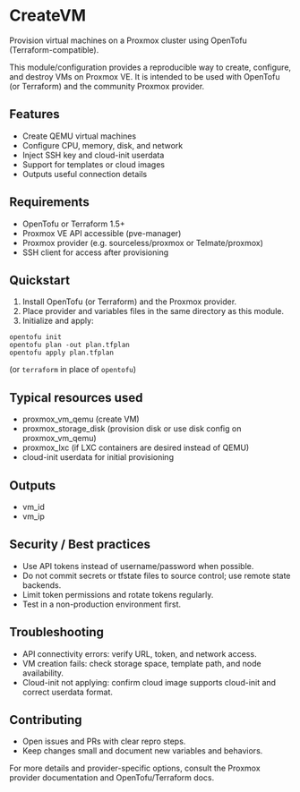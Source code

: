 # CreateVM

Provision virtual machines on a Proxmox cluster using OpenTofu (Terraform-compatible).

This module/configuration provides a reproducible way to create, configure, and destroy VMs on Proxmox VE. It is intended to be used with OpenTofu (or Terraform) and the community Proxmox provider.

## Features
- Create QEMU virtual machines
- Configure CPU, memory, disk, and network
- Inject SSH key and cloud-init userdata
- Support for templates or cloud images
- Outputs useful connection details

## Requirements
- OpenTofu or Terraform 1.5+
- Proxmox VE API accessible (pve-manager)
- Proxmox provider (e.g. sourceless/proxmox or Telmate/proxmox)
- SSH client for access after provisioning

## Quickstart

1. Install OpenTofu (or Terraform) and the Proxmox provider.
2. Place provider and variables files in the same directory as this module.
3. Initialize and apply:

```
opentofu init
opentofu plan -out plan.tfplan
opentofu apply plan.tfplan
```

(or `terraform` in place of `opentofu`)

## Typical resources used
- proxmox_vm_qemu (create VM)
- proxmox_storage_disk (provision disk or use disk config on proxmox_vm_qemu)
- proxmox_lxc (if LXC containers are desired instead of QEMU)
- cloud-init userdata for initial provisioning

## Outputs
- vm_id
- vm_ip

## Security / Best practices
- Use API tokens instead of username/password when possible.
- Do not commit secrets or tfstate files to source control; use remote state backends.
- Limit token permissions and rotate tokens regularly.
- Test in a non-production environment first.

## Troubleshooting
- API connectivity errors: verify URL, token, and network access.
- VM creation fails: check storage space, template path, and node availability.
- Cloud-init not applying: confirm cloud image supports cloud-init and correct userdata format.

## Contributing
- Open issues and PRs with clear repro steps.
- Keep changes small and document new variables and behaviors.

For more details and provider-specific options, consult the Proxmox provider documentation and OpenTofu/Terraform docs.